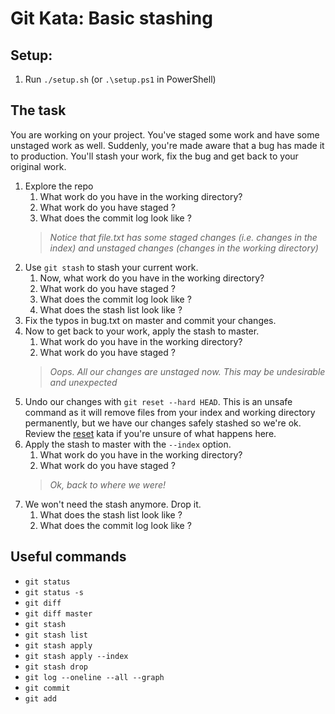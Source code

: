 # Git Kata: Basic stashing

## Setup:

1. Run `./setup.sh` (or `.\setup.ps1` in PowerShell)

## The task

You are working on your project. You've staged some work and have some unstaged work as well.
Suddenly, you're made aware that a bug has made it to production. You'll stash your work, fix the bug and get back to your original work.

1. Explore the repo
   1. What work do you have in the working directory?
   1. What work do you have staged ?
   1. What does the commit log look like ?
   >*Notice that file.txt has some staged changes (i.e. changes in the index) and unstaged changes (changes in the working directory)*
1. Use `git stash` to stash your current work.
   1. Now, what work do you have in the working directory?
   1. What work do you have staged ?
   1. What does the commit log look like ?
   1. What does the stash list look like ?
1. Fix the typos in bug.txt on master and commit your changes.
1. Now to get back to your work, apply the stash to master.
   1. What work do you have in the working directory?
   1. What work do you have staged ?
   >*Oops. All our changes are unstaged now. This may be undesirable and unexpected*
1. Undo our changes with `git reset --hard HEAD`. This is an unsafe command as it will remove files from your index and working directory permanently, but we have our changes safely stashed so we're ok. Review the [reset](reset/README.md) kata if you're unsure of what happens here.
1. Apply the stash to master with the `--index` option.
   1. What work do you have in the working directory?
   1. What work do you have staged ?
   >*Ok, back to where we were!*
1. We won't need the stash anymore. Drop it.
   1. What does the stash list look like ?
   1. What does the commit log look like ?



## Useful commands

- `git status`
- `git status -s`
- `git diff`
- `git diff master`
- `git stash`
- `git stash list`
- `git stash apply`
- `git stash apply --index`
- `git stash drop`
- `git log --oneline --all --graph`
- `git commit`
- `git add`
